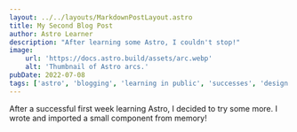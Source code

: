 ```yaml
---
layout: ../../layouts/MarkdownPostLayout.astro
title: My Second Blog Post
author: Astro Learner
description: "After learning some Astro, I couldn't stop!"
image:
    url: 'https://docs.astro.build/assets/arc.webp'
    alt: 'Thumbnail of Astro arcs.'
pubDate: 2022-07-08
tags: ['astro', 'blogging', 'learning in public', 'successes', 'design for human']
---
```


After a successful first week learning Astro, I decided to try some more. I wrote and imported a small component from memory!
